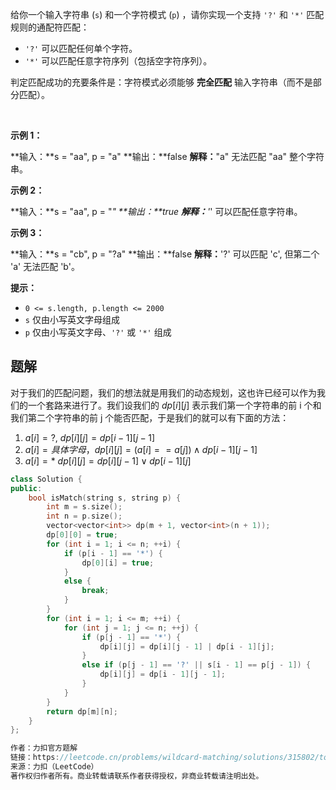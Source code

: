 给你一个输入字符串 (`s`) 和一个字符模式 (`p`) ，请你实现一个支持 `'?'` 和 `'*'` 匹配规则的通配符匹配：

- `'?'` 可以匹配任何单个字符。
- `'*'` 可以匹配任意字符序列（包括空字符序列）。

判定匹配成功的充要条件是：字符模式必须能够 **完全匹配** 输入字符串（而不是部分匹配）。

 

**示例 1：**

**输入：**s = "aa", p = "a"
**输出：**false
**解释：**"a" 无法匹配 "aa" 整个字符串。

**示例 2：**

**输入：**s = "aa", p = "*"
**输出：**true
**解释：**'*' 可以匹配任意字符串。

**示例 3：**

**输入：**s = "cb", p = "?a"
**输出：**false
**解释：**'?' 可以匹配 'c', 但第二个 'a' 无法匹配 'b'。

**提示：**

- `0 <= s.length, p.length <= 2000`
- `s` 仅由小写英文字母组成
- `p` 仅由小写英文字母、`'?'` 或 `'*'` 组成

## 题解
对于我们的匹配问题，我们的想法就是用我们的动态规划，这也许已经可以作为我们的一个套路来进行了。我们设我们的 $dp[i][j]$ 表示我们第一个字符串的前 i 个和我们第二个字符串的前 j 个能否匹配，于是我们的就可以有下面的方法：
1. $a[i]=?$, $dp[i][j]=dp[i-1][j-1]$
2. $a[i]=具体字母$，$dp[i][j]=(a[i]==a[j])\land dp[i-1][j-1]$
3. $a[i]=*$   $dp[i][j]=dp[i][j-1] \lor dp[i-1][j]$

```cpp
class Solution {
public:
    bool isMatch(string s, string p) {
        int m = s.size();
        int n = p.size();
        vector<vector<int>> dp(m + 1, vector<int>(n + 1));
        dp[0][0] = true;
        for (int i = 1; i <= n; ++i) {
            if (p[i - 1] == '*') {
                dp[0][i] = true;
            }
            else {
                break;
            }
        }
        for (int i = 1; i <= m; ++i) {
            for (int j = 1; j <= n; ++j) {
                if (p[j - 1] == '*') {
                    dp[i][j] = dp[i][j - 1] | dp[i - 1][j];
                }
                else if (p[j - 1] == '?' || s[i - 1] == p[j - 1]) {
                    dp[i][j] = dp[i - 1][j - 1];
                }
            }
        }
        return dp[m][n];
    }
};

作者：力扣官方题解
链接：https://leetcode.cn/problems/wildcard-matching/solutions/315802/tong-pei-fu-pi-pei-by-leetcode-solution/
来源：力扣（LeetCode）
著作权归作者所有。商业转载请联系作者获得授权，非商业转载请注明出处。
```